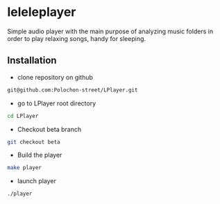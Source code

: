# leleleplayer
Simple audio player with the main purpose of analyzing music folders in order to play relaxing songs, handy for sleeping.

## Installation

* clone repository on github
```bash
git@github.com:Polochon-street/LPlayer.git
```
* go to LPlayer root directory
```bash
cd LPlayer
```
* Checkout beta branch
```bash
git checkout beta
```
* Build the player
```bash
make player
```
* launch player
```bash
./player
```
